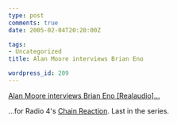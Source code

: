 ```yaml
---
type: post
comments: true
date: 2005-02-04T20:20:00Z

tags:
- Uncategorized
title: Alan Moore interviews Brian Eno

wordpress_id: 209
---
```


[Alan Moore interviews Brian Eno  [Realaudio]...](http://www.bbc.co.uk/radio/aod/shows/rpms/radio4/chainreaction.ram)  

...for Radio 4's [Chain Reaction](http://www.bbc.co.uk/radio4/comedy/chainreaction.shtml). Last in the series.
